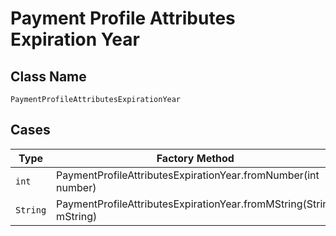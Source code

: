 
# Payment Profile Attributes Expiration Year

## Class Name

`PaymentProfileAttributesExpirationYear`

## Cases

| Type | Factory Method |
|  --- | --- |
| `int` | PaymentProfileAttributesExpirationYear.fromNumber(int number) |
| `String` | PaymentProfileAttributesExpirationYear.fromMString(String mString) |


